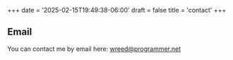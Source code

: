 +++
date = '2025-02-15T19:49:38-06:00'
draft = false
title = 'contact'
+++
## Email
You can contact me by email here: [wreed@programmer.net](mailto:wreed@programmer.net)